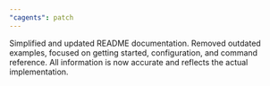 ```yaml
---
"cagents": patch
---
```


Simplified and updated README documentation. Removed outdated examples, focused on getting started, configuration, and command reference. All information is now accurate and reflects the actual implementation.
